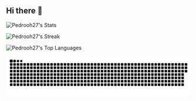 ## Hi there 👋

<!--
**Pedrooh27/Pedrooh27** is a ✨ _special_ ✨ repository because its `README.md` (this file) appears on your GitHub profile.

Here are some ideas to get you started:

- 🔭 I’m currently working on ...
- 🌱 I’m currently learning ...
- 👯 I’m looking to collaborate on ...
- 🤔 I’m looking for help with ...
- 💬 Ask me about ...
- 📫 How to reach me: ...
- 😄 Pronouns: ...
- ⚡ Fun fact: ...
-->
![Pedrooh27's Stats](https://github-readme-stats.vercel.app/api?username=Pedrooh27&theme=yeblu&show_icons=true&hide_border=false&count_private=true)


![Pedrooh27's Streak](https://github-readme-streak-stats.herokuapp.com/?user=Pedrooh27&theme=yeblu&hide_border=false)


![Pedrooh27's Top Languages](https://github-readme-stats.vercel.app/api/top-langs/?username=Pedrooh27&theme=yeblu&show_icons=true&hide_border=false&layout=compact)

<picture>
  <source media="(prefers-color-scheme: dark)" srcset="https://raw.githubusercontent.com/Pedrooh27/Pedrooh27/output/github-contribution-grid-snake-dark.svg">
  <source media="(prefers-color-scheme: light)" srcset="https://raw.githubusercontent.com/Pedrooh27/Pedrooh27/output/github-contribution-grid-snake.svg">
  <img alt="github contribution grid snake animation" src="https://raw.githubusercontent.com/Pedrooh27/Pedrooh27/output/github-contribution-grid-snake.svg">
</picture>
